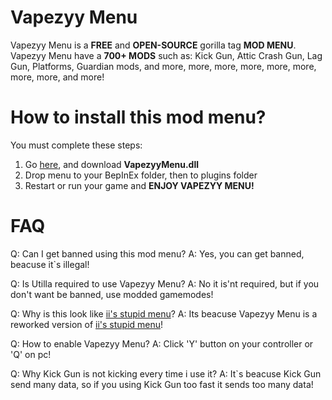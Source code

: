 # Vapezyy Menu

Vapezyy Menu is a **FREE** and **OPEN-SOURCE** gorilla tag **MOD MENU**.
Vapezyy Menu have a **700+ MODS** such as: Kick Gun, Attic Crash Gun, Lag Gun, Platforms, Guardian mods, and more, more, more, more, more, more, more, more, and more!

# How to install this mod menu?

You must complete these steps:
1. Go [here](https://github.com/Vapezyy/VapezyyMenu/releases), and download **VapezyyMenu.dll**
2. Drop menu to your BepInEx folder, then to plugins folder
3. Restart or run your game and **ENJOY VAPEZYY MENU!**

# FAQ

Q: Can I get banned using this mod menu?
A: Yes, you can get banned, beacuse it`s illegal!

Q: Is Utilla required to use Vapezyy Menu?
A: No it is'nt required, but if you don't want be banned, use modded gamemodes!

Q: Why is this look like [ii's stupid menu](https://github.com/iiDk-the-actual/iis.Stupid.Menu)?
A: Its beacuse Vapezyy Menu is a reworked version of [ii's stupid menu](https://github.com/iiDk-the-actual/iis.Stupid.Menu)!

Q: How to enable Vapezyy Menu?
A: Click 'Y' button on your controller or 'Q' on pc!

Q: Why Kick Gun is not kicking every time i use it?
A: It`s beacuse Kick Gun send many data, so if you using Kick Gun too fast it sends too many data!